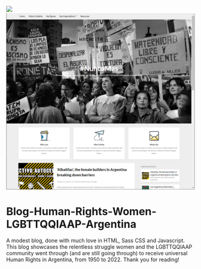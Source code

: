 ![](https://tokei.rs/b1/github/YamiTL/Blog-Human-Rights-Women-LGBTTQQIAAP-Argentina)
![alt text](https://raw.githubusercontent.com/YamiTL/Blog-Human-Rights-Women-LGBTTQQIAAP-Argentina/main/Blog-Template-Coderhouse/images/blog-vista.png)

# Blog-Human-Rights-Women-LGBTTQQIAAP-Argentina
A modest blog, done with much love in HTML, Sass CSS and Javascript. This blog showcases the relentless struggle women and the LGBTTQQIAAP community went through (and are still going through) to receive universal Human Rights in Argentina, from 1950 to 2022.
Thank you for reading!

